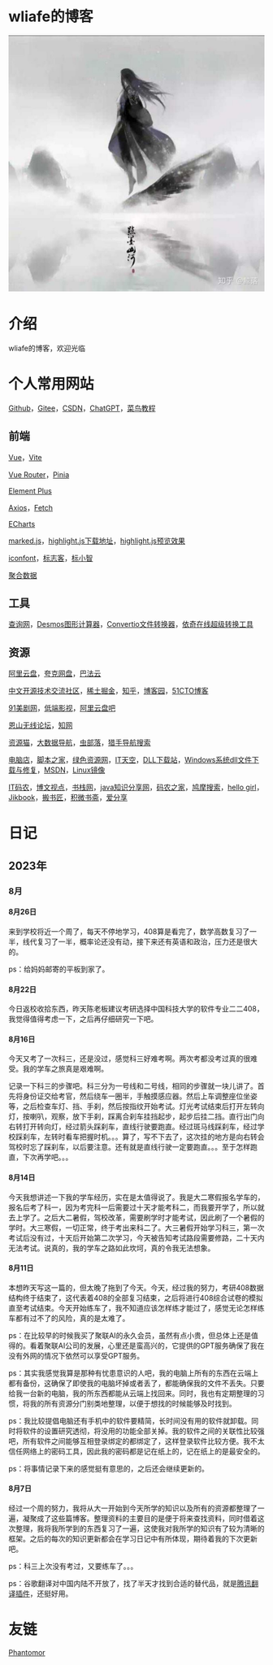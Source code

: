 # wliafe的博客

![wliafe头像](wliafe.jpg)

# 介绍

wliafe的博客，欢迎光临

# 个人常用网站

[Github](https://github.com/)，[Gitee](https://gitee.com/)，[CSDN](https://www.csdn.net/)，[ChatGPT](https://chat.openai.com/)，[菜鸟教程](https://www.runoob.com/)

## 前端

[Vue](https://cn.vuejs.org/)，[Vite](https://cn.vitejs.dev/)

[Vue Router](https://router.vuejs.org/zh/)，[Pinia](https://pinia.vuejs.org/zh/)

[Element Plus](https://element-plus.gitee.io/zh-CN/)

[Axios](https://www.axios-http.cn/)，[Fetch](https://developer.mozilla.org/zh-CN/docs/Web/API/Fetch_API/Using_Fetch)

[ECharts](https://echarts.apache.org/)

[marked.js](http://www.dagoogle.cn/n/745.html)，[highlight.js下载地址](https://highlightjs.org/)，[highlight.js预览效果](https://highlightjs.org/static/demo/)

[iconfont](https://www.iconfont.cn/)，[标志客](https://www.logomaker.com.cn/)，[标小智](https://www.logosc.cn/logo/favicon)

[聚合数据](https://www.juhe.cn/)

## 工具

[查询网](https://www.ip138.com/)，[Desmos图形计算器](https://www.desmos.com/)，[Convertio文件转换器](https://convertio.co/zh/)，[依奇在线超级转换工具](https://www.wdku.net/)

## 资源

[阿里云盘](https://www.aliyundrive.com/)，[夸克网盘](https://pan.quark.cn/)，[巴法云](https://cloud.bemfa.com/)

[中文开源技术交流社区](https://www.oschina.net/)，[稀土掘金](https://juejin.cn/)，[知乎](https://www.zhihu.com/)，[博客园](https://www.cnblogs.com/)，[51CTO博客](https://blog.51cto.com/)

[91美剧网](https://91mjw.tv/)，[低端影视](https://ddys.site/)，[阿里云盘吧](https://www.alipanba.com/)

[恩山无线论坛](https://www.right.com.cn/)，[知网](https://lib.bimuchachong.com/)

[资源猫](https://www.ziyuanm.com/)，[大数据导航](https://hao.199it.com/)，[虫部落](https://search.chongbuluo.com/)，[猎手导航搜索](http://www.lsdhss.com/)

[电脑店](https://u.diannaodian.com/)，[脚本之家](https://www.bookstack.cn/)，[绿色资源网](http://www.downcc.com/)，[IT天空](https://www.itsk.com/)，[DLL下载站](http://www.dllxz.com/)，[Windows系统dll文件下载与修复](https://www.wenjian.net/)，[MSDN](https://msdn.itellyou.cn/)，[Linux镜像](https://mirrors.ustc.edu.cn/help/index.html)

[IT码农](https://tanqingbo.cn/)，[博文视点](http://www.broadview.com.cn/)，[书栈网](https://www.bookstack.cn/)，[java知识分享网](http://www.java1234.com/)，[码农之家](https://www.xz577.com/)，[鸠摩搜索](https://www.jiumodiary.com/)，[hello girl](https://www.jqhtml.com/down/category/resources)，[Jikbook](https://jikbook.com/)，[搬书匠](http://www.banshujiang.cn/)，[积微书斋](https://www.aibooks.cc/)，[爱分享](https://www.ishare1.cn/)

# 日记

## 2023年

### 8月

#### 8月26日

来到学校将近一个周了，每天不停地学习，408算是看完了，数学高数复习了一半，线代复习了一半，概率论还没有动，接下来还有英语和政治，压力还是很大的。

ps：给妈妈邮寄的平板到家了。

#### 8月22日

今日返校收拾东西，昨天陈老板建议考研选择中国科技大学的软件专业二二408，我觉得值得考虑一下，之后再仔细研究一下吧。

#### 8月16日

今天又考了一次科三，还是没过，感觉科三好难考啊。两次考都没考过真的很难受。我的学车之旅真是艰难啊。

记录一下科三的步骤吧。科三分为一号线和二号线，相同的步骤就一块儿讲了。首先将身份证交给考官，然后绕车一圈半，手触摸感应器。然后上车调整座位坐姿等，之后检查车灯、挡、手刹，然后按指纹开始考试。灯光考试结束后打开左转向灯，按喇叭，观察，放下手刹，踩离合刹车挂挡起步，起步后挂二挡。直行出门向右转打开转向灯，经过箭头踩刹车，直线行驶要跑直。经过斑马线踩刹车，经过学校踩刹车，左转时看车把握时机。。。算了，写不下去了，这次挂的地方是向右转会驾校时忘了踩刹车，以后要注意。还有就是直线行驶一定要跑直。。。至于怎样跑直，下次再学吧。。。

#### 8月14日

今天我想讲述一下我的学车经历，实在是太值得说了。我是大二寒假报名学车的，报名后考了科一，因为考完科一后需要过十天才能考科二，而我要开学了，所以就去上学了。之后大二暑假，驾校改革，需要刷学时才能考试，因此刷了一个暑假的学时。大三寒假，一切正常，终于考出来科二了。大三暑假开始学习科三，第一次考试后没有过，十天后开始第二次学习，今天被告知考试路段需要修路，二十天内无法考试。说真的，我的学车之路如此坎坷，真的令我无法想象。

#### 8月11日

本想昨天写这一篇的，但太晚了拖到了今天。今天，经过我的努力，考研408数据结构终于结束了，这代表着408的全部复习结束，之后将进行408综合试卷的模拟直至考试结束。今天开始练车了，我不知道应该怎样练才能过了，感觉无论怎样练车都有过不了的风险，真的是太难了。

ps：在比较早的时候我买了聚联AI的永久会员，虽然有点小贵，但总体上还是值得的。看着聚联AI公司的发展，心里还是蛮高兴的，它提供的GPT服务确保了我在没有外网的情况下依然可以享受GPT服务。

ps：其实我感觉我算是那种有忧患意识的人吧，我的电脑上所有的东西在云端上都有备份，这确保了即使我的电脑坏掉或者丢了，都能确保我的文件不丢失。只要给我一台新的电脑，我的所东西都能从云端上找回来。同时，我也有定期整理的习惯，将我的所有资源分门别类地整理，以便于想找的时候能够及时找到。

ps：我比较提倡电脑还有手机中的软件要精简，长时间没有用的软件就卸载。同时将软件的设置研究透彻，将没用的功能全部关掉。我的软件之间的关联性比较强吧，所有软件之间能够互相登录绑定的都绑定了，这样登录软件比较方便。我不太信任网络上的密码工具，因此我的密码都是记在纸上的，记在纸上的是最安全的。

ps：将事情记录下来的感觉挺有意思的，之后还会继续更新的。

#### 8月7日

经过一个周的努力，我将从大一开始到今天所学的知识以及所有的资源都整理了一遍，凝聚成了这些篇博客。整理资料的主要目的是便于将来查找资料，同时借着这次整理，我将我所学到的东西复习了一遍，这使我对我所学的知识有了较为清晰的框架。之后的每次的知识更新都会在学习日记中有所体现，期待着我的下次更新吧。

ps：科三上次没有考过，又要练车了。。。

ps：谷歌翻译对中国内陆不开放了，找了半天才找到合适的替代品，就是[腾讯翻译插件](https://chrome.google.com/webstore/detail/%E8%85%BE%E8%AE%AF%E7%BF%BB%E8%AF%91/lkjkfecdnfjopaeaibboihfkmhdjmanm)，还挺好用。

# 友链

[Phantomor](https://phantomor.github.io/)